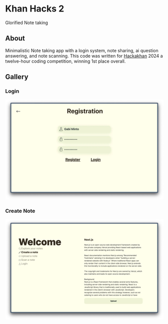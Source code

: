 # Khan Hacks 2
Glorified Note taking

## About
Minimalistic Note taking app with a login system, note sharing, ai question answering, and note scanning.
This code was written for [Hackakhan](https://www.hackakhan.org/) 2024 a twelve-hour coding competition, winning 1st place overall.


## Gallery
### Login
![Login Screen](img.webp)

### Create Note
![Create Note](img_1.webp)